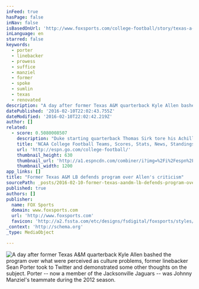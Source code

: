 ```yaml
---
inFeed: true
hasPage: false
inNav: false
isBasedOnUrl: 'http://www.foxsports.com/college-football/story/texas-a-m-football-porter-responds-to-allen-criticism-021016'
inLanguage: en
starred: false
keywords:
  - porter
  - linebacker
  - prowess
  - suffice
  - manziel
  - former
  - spoke
  - sumlin
  - texas
  - renovated
description: "A day after former Texas A&M quarterback Kyle Allen bashed the program over what were perceived as culture problems, former linebacker Sean Porter took to Twitter and demonstrated some other thoughts on the subject. Porter -- now a member of the Jacksonville Jaguars -- was Johnny Manziel's teammate during the 2012 season."
datePublished: '2016-02-10T22:02:43.755Z'
dateModified: '2016-02-10T22:02:42.219Z'
author: []
related:
  - score: 0.5080008507
    description: "Duke starting quarterback Thomas Sirk tore his Achilles' tendon during a team conditioning session Tuesday, putting his 2016 season in jeopardy. Sirk led the team in rushing last season and had 3,428 yards of offense -- the second-highest total in school history."
    title: 'NCAA College Football Teams, Scores, Stats, News, Standings, Rumors - College Football - ESPN'
    url: 'http://espn.go.com/college-football/'
    thumbnail_height: 630
    thumbnail_url: 'http://a1.espncdn.com/combiner/i?img=%2Fi%2Fespn%2Fespn_logos%2Fespn_red.png'
    thumbnail_width: 1200
app_links: []
title: "Former Texas A&M LB defends program over Allen's criticism"
sourcePath: _posts/2016-02-10-former-texas-aandm-lb-defends-program-over-allens-criticism.md
published: true
authors: []
publisher:
  name: FOX Sports
  domain: www.foxsports.com
  url: 'http://www.foxsports.com'
  favicon: 'http://a2.fssta.com/etc/designs/fsdigital/foxsports/styles/main/images/logo/favicons/60x60.ico'
_context: 'http://schema.org'
_type: MediaObject

---
```

![A day after former Texas A&M quarterback Kyle Allen bashed the program over what were perceived as culture problems, former linebacker Sean Porter took to Twitter and demonstrated some other thoughts on the subject. Porter -- now a member of the Jacksonville Jaguars -- was Johnny Manziel's teammate during the 2012 season.](https://the-grid-user-content.s3-us-west-2.amazonaws.com/8035d0c6-728a-4de6-bfd5-41dd64eba184.jpg)